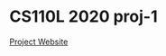 # CS110L 2020 proj-1

[Project Website](https://reberhardt.com/cs110l/spring-2020/assignments/project-1/)
